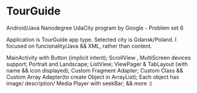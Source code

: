 # TourGuide
Android/Java Nanodegree UdaCity program by Google - Problem set 6

Application is TourGuide app type. Selected city is Gdansk/Poland. 
I focused on funcionality/Java && XML, rather than content.

MainActivity with Button (implicit intent);
ScrollView , MultiScreen devices support;
Portrait and Landscape;
ListView;
ViewPager & TabLayout (with name && icon displayed);
Custom Fragment Adapter;
Custom Class && Custom Array Adapter(to create Object in ArrayList<Class>);
Each object has image/ description/ Media Player with seekBar;
&& more :)
